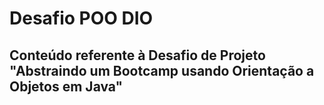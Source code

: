 # Desafio POO DIO
## Conteúdo referente à Desafio de Projeto "Abstraindo um Bootcamp usando Orientação a Objetos em Java"
